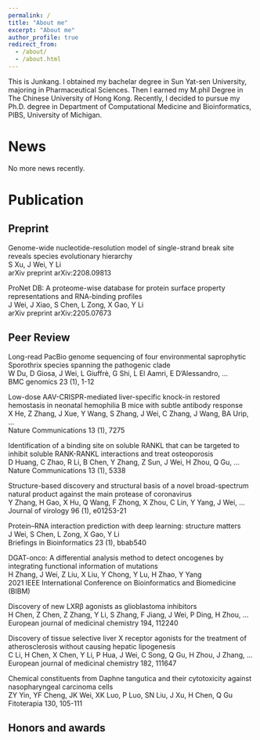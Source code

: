 ```yaml
---
permalink: /
title: "About me"
excerpt: "About me"
author_profile: true
redirect_from: 
  - /about/
  - /about.html
---
```


This is Junkang. I obtained my bachelar degree in Sun Yat-sen University, majoring in Pharmaceutical Sciences. Then I earned my M.phil Degree in The Chinese University of Hong Kong. Recently, I decided to pursue my Ph.D. degree in Department of Computational Medicine and Bioinformatics, PIBS, University of Michigan. 

News
======

No more news recently. 

Publication
======

**Preprint**
------
Genome-wide nucleotide-resolution model of single-strand break site reveals species evolutionary hierarchy  
S Xu, J Wei, Y Li  
arXiv preprint arXiv:2208.09813

ProNet DB: A proteome-wise database for protein surface property representations and RNA-binding profiles  
J Wei, J Xiao, S Chen, L Zong, X Gao, Y Li  
arXiv preprint arXiv:2205.07673

**Peer Review**
------
Long-read PacBio genome sequencing of four environmental saprophytic Sporothrix species spanning the pathogenic clade  
W Du, D Giosa, J Wei, L Giuffrè, G Shi, L El Aamri, E D’Alessandro, ...  
BMC genomics 23 (1), 1-12

Low-dose AAV-CRISPR-mediated liver-specific knock-in restored hemostasis in neonatal hemophilia B mice with subtle antibody response  
X He, Z Zhang, J Xue, Y Wang, S Zhang, J Wei, C Zhang, J Wang, BA Urip, ...  
Nature Communications 13 (1), 7275

Identification of a binding site on soluble RANKL that can be targeted to inhibit soluble RANK-RANKL interactions and treat osteoporosis  
D Huang, C Zhao, R Li, B Chen, Y Zhang, Z Sun, J Wei, H Zhou, Q Gu, ...  
Nature Communications 13 (1), 5338

Structure-based discovery and structural basis of a novel broad-spectrum natural product against the main protease of coronavirus  
Y Zhang, H Gao, X Hu, Q Wang, F Zhong, X Zhou, C Lin, Y Yang, J Wei, ...  
Journal of virology 96 (1), e01253-21

Protein–RNA interaction prediction with deep learning: structure matters  
J Wei, S Chen, L Zong, X Gao, Y Li  
Briefings in Bioinformatics 23 (1), bbab540

DGAT-onco: A differential analysis method to detect oncogenes by integrating functional information of mutations  
H Zhang, J Wei, Z Liu, X Liu, Y Chong, Y Lu, H Zhao, Y Yang  
2021 IEEE International Conference on Bioinformatics and Biomedicine (BIBM)

Discovery of new LXRβ agonists as glioblastoma inhibitors  
H Chen, Z Chen, Z Zhang, Y Li, S Zhang, F Jiang, J Wei, P Ding, H Zhou, ...  
European journal of medicinal chemistry 194, 112240

Discovery of tissue selective liver X receptor agonists for the treatment of atherosclerosis without causing hepatic lipogenesis  
C Li, H Chen, X Chen, Y Li, P Hua, J Wei, C Song, Q Gu, H Zhou, J Zhang, ...  
European journal of medicinal chemistry 182, 111647

Chemical constituents from Daphne tangutica and their cytotoxicity against nasopharyngeal carcinoma cells  
ZY Yin, YF Cheng, JK Wei, XK Luo, P Luo, SN Liu, J Xu, H Chen, Q Gu  
Fitoterapia 130, 105-111

Honors and awards
------


